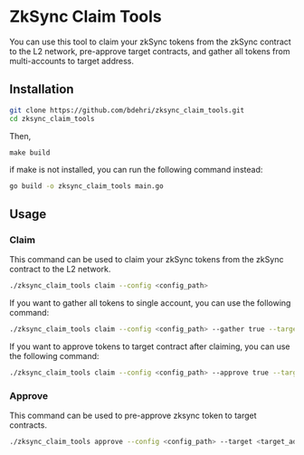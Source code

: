 # ZkSync Claim Tools

You can use this tool to claim your zkSync tokens from the zkSync contract to the L2 network, pre-approve target contracts, and gather all tokens from multi-accounts to target address.

## Installation

```bash
git clone https://github.com/bdehri/zksync_claim_tools.git
cd zksync_claim_tools
```

Then,

```
make build
```

if make is not installed, you can run the following command instead:

```bash
go build -o zksync_claim_tools main.go
```

## Usage

### Claim

This command can be used to claim your zkSync tokens from the zkSync contract to the L2 network.

```bash
./zksync_claim_tools claim --config <config_path> 
```

If you want to gather all tokens to single account, you can use the following command:

```bash
./zksync_claim_tools claim --config <config_path> --gather true --target <target_address>
```

If you want to approve tokens to target contract after claiming, you can use the following command:

```bash
./zksync_claim_tools claim --config <config_path> --approve true --target <target_address>
```

### Approve

This command can be used to pre-approve zksync token to target contracts. 

```bash
./zksync_claim_tools approve --config <config_path> --target <target_address>
```

